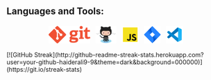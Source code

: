## Languages and Tools:
<p align="center">
<img src="/Images/Git.png" alt="Python" height="40" style="vertical-align:top; margin:4px">
<img src="/Images/Octocat.png" alt="Javascript" height="40" style="vertical-align:top; margin:4px">
<img src="/Images/Javascript.png" alt="VS Code" height="40" style="vertical-align:top; margin:4px">
<img src="/Images/Jira.png" alt="VS Code" height="40" style="vertical-align:top; margin:4px">
<img src="/Images/VisualStudioCode.png" alt="VS Code" height="40" style="vertical-align:top; margin:4px">
</p>
[![GitHub Streak](http://github-readme-streak-stats.herokuapp.com?user=your-github-haiderali9-9&theme=dark&background=000000)](https://git.io/streak-stats)




